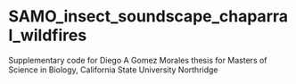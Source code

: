 # SAMO_insect_soundscape_chaparral_wildfires
Supplementary code for Diego A Gomez Morales thesis for Masters of Science in Biology, California State University Northridge
